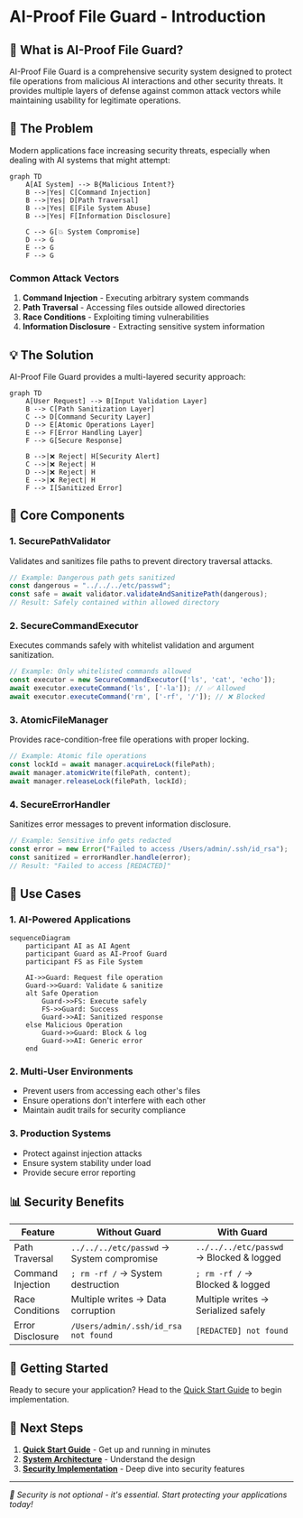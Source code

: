 # AI-Proof File Guard - Introduction

## 🎯 What is AI-Proof File Guard?

AI-Proof File Guard is a comprehensive security system designed to protect file operations from malicious AI interactions and other security threats. It provides multiple layers of defense against common attack vectors while maintaining usability for legitimate operations.

## 🚨 The Problem

Modern applications face increasing security threats, especially when dealing with AI systems that might attempt:

```mermaid
graph TD
    A[AI System] --> B{Malicious Intent?}
    B -->|Yes| C[Command Injection]
    B -->|Yes| D[Path Traversal]
    B -->|Yes| E[File System Abuse]
    B -->|Yes| F[Information Disclosure]
    
    C --> G[💥 System Compromise]
    D --> G
    E --> G
    F --> G
```

### Common Attack Vectors

1. **Command Injection** - Executing arbitrary system commands
2. **Path Traversal** - Accessing files outside allowed directories
3. **Race Conditions** - Exploiting timing vulnerabilities
4. **Information Disclosure** - Extracting sensitive system information

## 💡 The Solution

AI-Proof File Guard provides a multi-layered security approach:

```mermaid
graph TD
    A[User Request] --> B[Input Validation Layer]
    B --> C[Path Sanitization Layer]
    C --> D[Command Security Layer]
    D --> E[Atomic Operations Layer]
    E --> F[Error Handling Layer]
    F --> G[Secure Response]
    
    B -->|❌ Reject| H[Security Alert]
    C -->|❌ Reject| H
    D -->|❌ Reject| H
    E -->|❌ Reject| H
    F --> I[Sanitized Error]
```

## 🔧 Core Components

### 1. SecurePathValidator
Validates and sanitizes file paths to prevent directory traversal attacks.

```typescript
// Example: Dangerous path gets sanitized
const dangerous = "../../../etc/passwd";
const safe = await validator.validateAndSanitizePath(dangerous);
// Result: Safely contained within allowed directory
```

### 2. SecureCommandExecutor
Executes commands safely with whitelist validation and argument sanitization.

```typescript
// Example: Only whitelisted commands allowed
const executor = new SecureCommandExecutor(['ls', 'cat', 'echo']);
await executor.executeCommand('ls', ['-la']); // ✅ Allowed
await executor.executeCommand('rm', ['-rf', '/']); // ❌ Blocked
```

### 3. AtomicFileManager
Provides race-condition-free file operations with proper locking.

```typescript
// Example: Atomic file operations
const lockId = await manager.acquireLock(filePath);
await manager.atomicWrite(filePath, content);
await manager.releaseLock(filePath, lockId);
```

### 4. SecureErrorHandler
Sanitizes error messages to prevent information disclosure.

```typescript
// Example: Sensitive info gets redacted
const error = new Error("Failed to access /Users/admin/.ssh/id_rsa");
const sanitized = errorHandler.handle(error);
// Result: "Failed to access [REDACTED]"
```

## 🎯 Use Cases

### 1. AI-Powered Applications
```mermaid
sequenceDiagram
    participant AI as AI Agent
    participant Guard as AI-Proof Guard
    participant FS as File System
    
    AI->>Guard: Request file operation
    Guard->>Guard: Validate & sanitize
    alt Safe Operation
        Guard->>FS: Execute safely
        FS->>Guard: Success
        Guard->>AI: Sanitized response
    else Malicious Operation
        Guard->>Guard: Block & log
        Guard->>AI: Generic error
    end
```

### 2. Multi-User Environments
- Prevent users from accessing each other's files
- Ensure operations don't interfere with each other
- Maintain audit trails for security compliance

### 3. Production Systems
- Protect against injection attacks
- Ensure system stability under load
- Provide secure error reporting

## 📊 Security Benefits

| Feature | Without Guard | With Guard |
|---------|---------------|------------|
| Path Traversal | `../../../etc/passwd` → System compromise | `../../../etc/passwd` → Blocked & logged |
| Command Injection | `; rm -rf /` → System destruction | `; rm -rf /` → Blocked & logged |
| Race Conditions | Multiple writes → Data corruption | Multiple writes → Serialized safely |
| Error Disclosure | `/Users/admin/.ssh/id_rsa not found` | `[REDACTED] not found` |

## 🚀 Getting Started

Ready to secure your application? Head to the [Quick Start Guide](./02-quick-start.md) to begin implementation.

## 🔗 Next Steps

1. **[Quick Start Guide](./02-quick-start.md)** - Get up and running in minutes
2. **[System Architecture](../02-architecture/01-system-architecture.md)** - Understand the design
3. **[Security Implementation](../03-security/01-security-implementation.md)** - Deep dive into security features

---

*🔐 Security is not optional - it's essential. Start protecting your applications today!*
